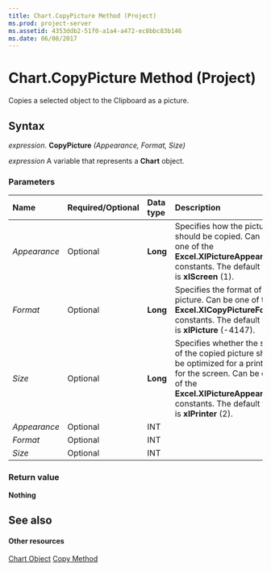 ```yaml
---
title: Chart.CopyPicture Method (Project)
ms.prod: project-server
ms.assetid: 4353ddb2-51f0-a1a4-a472-ec8bbc83b146
ms.date: 06/08/2017
---
```



# Chart.CopyPicture Method (Project)
Copies a selected object to the Clipboard as a picture.

## Syntax

 _expression_. **CopyPicture** _(Appearance,_ _Format,_ _Size)_

 _expression_ A variable that represents a **Chart** object.


### Parameters



|**Name**|**Required/Optional**|**Data type**|**Description**|
|:-----|:-----|:-----|:-----|
| _Appearance_|Optional|**Long**|Specifies how the picture should be copied. Can be one of the  **Excel.XlPictureAppearance** constants. The default value is **xlScreen** (1).|
| _Format_|Optional|**Long**|Specifies the format of the picture. Can be one of the  **Excel.XlCopyPictureFormat** constants. The default value is **xlPicture** (-4147).|
| _Size_|Optional|**Long**|Specifies whether the size of the copied picture should be optimized for a printer or for the screen. Can be one of the  **Excel.XlPictureAppearance** constants. The default value is **xlPrinter** (2).|
| _Appearance_|Optional|INT||
| _Format_|Optional|INT||
| _Size_|Optional|INT||

### Return value

 **Nothing**


## See also


#### Other resources


[Chart Object](Project.chart.md)
[Copy Method](Project.chart.copy.md)
